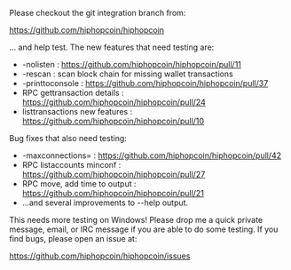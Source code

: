 Please checkout the git integration branch from:

https://github.com/hiphopcoin/hiphopcoin

... and help test.  The new features that need testing are:

* -nolisten : https://github.com/hiphopcoin/hiphopcoin/pull/11
* -rescan : scan block chain for missing wallet transactions
* -printtoconsole : https://github.com/hiphopcoin/hiphopcoin/pull/37
* RPC gettransaction details : https://github.com/hiphopcoin/hiphopcoin/pull/24
* listtransactions new features : https://github.com/hiphopcoin/hiphopcoin/pull/10

Bug fixes that also need testing:

* -maxconnections= : https://github.com/hiphopcoin/hiphopcoin/pull/42
* RPC listaccounts minconf : https://github.com/hiphopcoin/hiphopcoin/pull/27
* RPC move, add time to output : https://github.com/hiphopcoin/hiphopcoin/pull/21
* ...and several improvements to --help output.

This needs more testing on Windows!  Please drop me a quick private message, email, or IRC message if you are able to do some testing.  If you find bugs, please open an issue at:

https://github.com/hiphopcoin/hiphopcoin/issues
